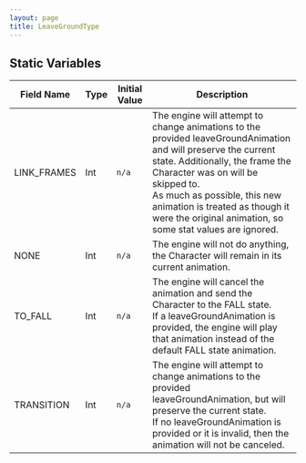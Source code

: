 ```yaml
---
layout: page
title: LeaveGroundType
---
```


## Static Variables

| Field Name | Type | Initial Value | Description |
| ------------ | ------ | --------------- | ------------- |
| LINK_FRAMES | Int | `n/a` | The engine will attempt to change animations to the provided leaveGroundAnimation and will preserve the current state. Additionally, the frame the Character was on will be skipped to.<br> As much as possible, this new animation is treated as though it were the original animation, so some stat values are ignored. |
| NONE | Int | `n/a` | The engine will not do anything, the Character will remain in its current animation. |
| TO_FALL | Int | `n/a` | The engine will cancel the animation and send the Character to the FALL state.<br> If a leaveGroundAnimation is provided, the engine will play that animation instead of the default FALL state animation. |
| TRANSITION | Int | `n/a` | The engine will attempt to change animations to the provided leaveGroundAnimation, but will preserve the current state.<br> If no leaveGroundAnimation is provided or it is invalid, then the animation will not be canceled. |


